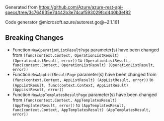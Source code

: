 Generated from https://github.com/Azure/azure-rest-api-specs/tree/3c764635e7d442b3e74caf593029fcd440b3ef82

Code generator @microsoft.azure/autorest.go@~2.1.161

## Breaking Changes

- Function `NewOperationListResultPage` parameter(s) have been changed from `(func(context.Context, OperationListResult) (OperationListResult, error))` to `(OperationListResult, func(context.Context, OperationListResult) (OperationListResult, error))`
- Function `NewAppListResultPage` parameter(s) have been changed from `(func(context.Context, AppListResult) (AppListResult, error))` to `(AppListResult, func(context.Context, AppListResult) (AppListResult, error))`
- Function `NewAppTemplatesResultPage` parameter(s) have been changed from `(func(context.Context, AppTemplatesResult) (AppTemplatesResult, error))` to `(AppTemplatesResult, func(context.Context, AppTemplatesResult) (AppTemplatesResult, error))`
